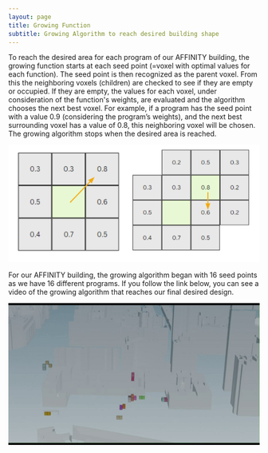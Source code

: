 ```yaml
---
layout: page
title: Growing Function 
subtitle: Growing Algorithm to reach desired building shape  
---
```


To reach the desired area for each program of our AFFINITY building, the growing function starts at each seed point (=voxel with optimal values for each function). The seed point is then recognized as the parent voxel. From this the neighboring voxels (children) are checked to see if they are empty or occupied. If they are empty, the values for each voxel, under consideration of the function's weights, are evaluated and the algorithm chooses the next best voxel. For example, if a program has the seed point with a value 0.9 (considering the program’s weights), and the next best surrounding voxel has a value of 0.8, this neighboring voxel will be chosen. The growing algorithm stops when the desired area is reached. 

![Text_test](assets/img/growing.png)


For our AFFINITY building, the growing algorithm began with 16 seed points as we have 16 different programs. 
If you follow the link below, you can see a video of the growing algorithm that reaches our final desired design. 


![Text_test](assets/gif/growing2_2801.gif)


